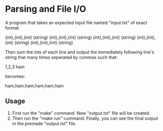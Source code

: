 # Parsing and File I/O
A program that takes an expected input file named "input.txt" of exact format:

(int),(int),(int)
(string)
(int),(int),(int)
(string)
(int),(int),(int)
(string)
(int),(int),(int)
(string)
(int),(int),(int)
(string)

Then sum the ints of each line and output the immediately following line's string that many times seperated by commas such that:

1,2,3
ham

becomes:

ham,ham,ham,ham,ham,ham

## Usage

1. First run the "make" command. New "output.txt" file will be created.
2. Then run the "make run" command. Finally, you can see the final output in the premade "output.txt" file.
